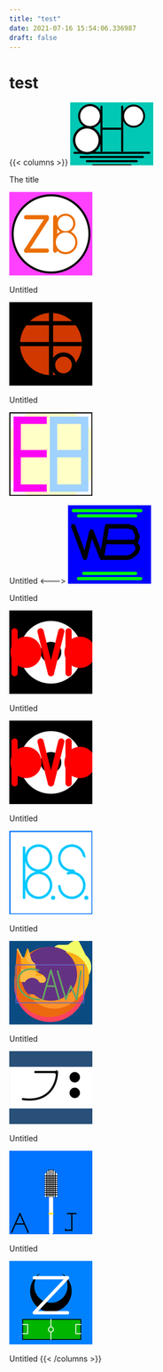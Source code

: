 ```yaml
---
title: "test"
date: 2021-07-16 15:54:06.336987
draft: false
---
```


# test
{{< columns >}}
[![The title](./images/thumb_f5369f17-e677-11eb-b7a9-60f262b60b65.png)](f5bf1695-e677-11eb-945b-60f262b60b65)

The title

[![Untitled](./images/thumb_f5408915-e677-11eb-bab5-60f262b60b65.png)](f5bf3d8d-e677-11eb-afd2-60f262b60b65)

Untitled

[![Untitled](./images/thumb_f546caa7-e677-11eb-8f3e-60f262b60b65.png)](f5bf6514-e677-11eb-a05f-60f262b60b65)

Untitled

[![Untitled](./images/thumb_f54d3338-e677-11eb-afe8-60f262b60b65.png)](f5bf8bb8-e677-11eb-b336-60f262b60b65)

Untitled
<--->
[![Untitled](./images/thumb_f5534460-e677-11eb-90a7-60f262b60b65.png)](f5bf8bb9-e677-11eb-bf54-60f262b60b65)

Untitled

[![Untitled](./images/thumb_f55901c8-e677-11eb-b77b-60f262b60b65.png)](f5bfb2c5-e677-11eb-a89b-60f262b60b65)

Untitled

[![Untitled](./images/thumb_f5998d3f-e677-11eb-af8d-60f262b60b65.png)](f5bfb2c6-e677-11eb-8503-60f262b60b65)

Untitled

[![Untitled](./images/thumb_f59f5cc7-e677-11eb-8fae-60f262b60b65.png)](f5bfd9d5-e677-11eb-a93a-60f262b60b65)

Untitled

[![Untitled](./images/thumb_f5a46295-e677-11eb-a095-60f262b60b65.png)](f5bfd9d6-e677-11eb-88f9-60f262b60b65)

Untitled

[![Untitled](./images/thumb_f5aacb47-e677-11eb-b71c-60f262b60b65.png)](f5c000e0-e677-11eb-94c0-60f262b60b65)

Untitled

[![Untitled](./images/thumb_f5b24557-e677-11eb-a15c-60f262b60b65.png)](f5c000e1-e677-11eb-bf05-60f262b60b65)

Untitled

[![Untitled](./images/thumb_f5b811bf-e677-11eb-93f9-60f262b60b65.png)](f5c02810-e677-11eb-9eaf-60f262b60b65)

Untitled
{{< /columns >}}